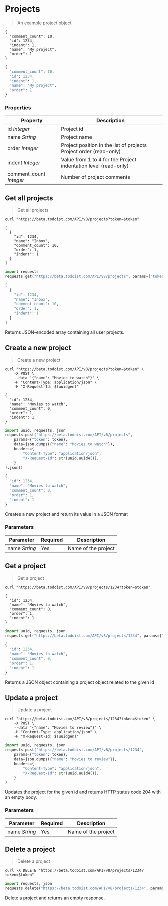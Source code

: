 # Projects

> An example project object

```shell
{
  "comment_count": 10, 
  "id": 1234, 
  "indent": 1, 
  "name": "My project", 
  "order": 1
}
```

```python
{
  "comment_count": 10, 
  "id": 1234, 
  "indent": 1, 
  "name": "My project", 
  "order": 1
}
```

### Properties

Property | Description
----------|------------
id *Integer* | Project id
name *String* | Project name
order *Integer* | Project position in the list of projects Project order (read-only)
indent *Integer* | Value from 1 to 4 for the Project indentation level (read-only)
comment_count *Integer* | Number of project comments


## Get all projects

> Get all projects

```shell
curl "https://beta.todoist.com/API/v8/projects?token=$token"

[
  {
    "id": 1234,
    "name": "Inbox",
    "comment_count": 10,
    "order": 1,
    "indent": 1
  }
]
```

```python
import requests
requests.get("https://beta.todoist.com/API/v8/projects", params={"token": token}).json()

[
  {
    "id": 1234,
    "name": "Inbox",
    "comment_count": 10,
    "order": 1,
    "indent": 1
  }
]
```

Returns JSON-encoded array containing all user projects.


## Create a new project

> Create a new project

```shell
curl "https://beta.todoist.com/API/v8/projects?token=$token" \
    -X POST \
    --data '{"name": "Movies to watch"}' \
    -H "Content-Type: application/json" \
    -H "X-Request-Id: $(uuidgen)"

{
  "id": 1234,
  "name": "Movies to watch",
  "comment_count": 0,
  "order": 1,
  "indent": 1
}
```

```python
import uuid, requests, json
requests.post("https://beta.todoist.com/API/v8/projects",
    params={"token": token},
    data=json.dumps({"name": "Movies to watch"}),
    headers={
        "Content-Type": "application/json",
        "X-Request-Id": str(uuid.uuid4()),
    }
).json()

{
  "id": 1234,
  "name": "Movies to watch",
  "comment_count": 0,
  "order": 1,
  "indent": 1
}
```

Creates a new project and return its value in a JSON format

### Parameters

Parameter | Required | Description
--------- | -------- | -----------
name *String* | Yes | Name of the project


## Get a project

> Get a project

```shell
curl "https://beta.todoist.com/API/v8/projects/1234?token=$token"

{
  "id": 1234,
  "name": "Movies to watch",
  "comment_count": 0,
  "order": 1,
  "indent": 1
}
```

```python
import uuid, requests, json
requests.get("https://beta.todoist.com/API/v8/projects/1234", params={"token": token}).json()

{
  "id": 1234,
  "name": "Movies to watch",
  "comment_count": 0,
  "order": 1,
  "indent": 1
}
```

Returns a JSON object containing a project object related to the given id


## Update a project

> Update a project

```shell
curl "https://beta.todoist.com/API/v8/projects/1234?token=$token" \
    -X POST \
    --data '{"name": "Movies to review"}' \
    -H "Content-Type: application/json" \
    -H "X-Request-Id: $(uuidgen)"
```

```python
import uuid, requests, json
requests.post("https://beta.todoist.com/API/v8/projects/1234",
    params={"token": token},
    data=json.dumps({"name": "Movies to review"}),
    headers={
        "Content-Type": "application/json",
        "X-Request-Id": str(uuid.uuid4()),
    }
)
```

Updates the project for the given id and returns HTTP status code 204
with an empty body.

### Parameters

Parameter | Required | Description
--------- | -------- | -----------
name *String* | Yes | Name of the project


## Delete a project

> Delete a project

```shell
curl -X DELETE "https://beta.todoist.com/API/v8/projects/1234?token=$token"
```

```python
import requests, json
requests.delete("https://beta.todoist.com/API/v8/projects/1234", params={"token": token}).json()
```

Delete a project and returns an empty response.
